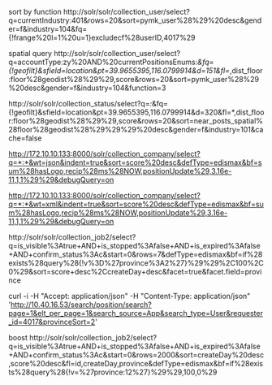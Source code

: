 sort by function
http://solr/solr/collection_user/select?q=currentIndustry:401&rows=20&sort=pymk_user%28%29%20desc&gender=f&industry=104&fq={!frange%20l=1%20u=1}excludecf%28userID,4017%29

spatial query
http://solr/solr/collection_user/select?q=accountType:zy%20AND%20currentPositionsEnums:*&fq={!geofilt}&sfield=location&pt=39.9655395,116.0799914&d=151&fl=*,dist_floor:floor%28geodist%28%29%29,score&rows=20&sort=pymk_user%28%29%20desc&gender=f&industry=104&function=3

http://solr/solr/collection_status/select?q=*:*&fq={!geofilt}&sfield=location&pt=39.9655395,116.0799914&d=320&fl=*,dist_floor:floor%28geodist%28%29%29,score&rows=20&sort=near_posts_spatial%28floor%28geodist%28%29%29%29%20desc&gender=f&industry=101&cache=false


http://172.10.10.133:8000/solr/collection_company/select?q=*:*&wt=json&indent=true&sort=score%20desc&defType=edismax&bf=sum%28hasLogo,recip%28ms%28NOW,positionUpdate%29,3.16e-11,1,1%29%29&debugQuery=on

http://172.10.10.133:8000/solr/collection_company/select?q=*:*&wt=xml&indent=true&sort=score%20desc&defType=edismax&bf=sum%28hasLogo,recip%28ms%28NOW,positionUpdate%29,3.16e-11,1,1%29%29&debugQuery=on

http://solr/solr/collection_job2/select?q=is_visible%3Atrue+AND+is_stopped%3Afalse+AND+is_expired%3Afalse+AND+confirm_status%3Ac&start=0&rows=7&defType=edismax&bf=if%28exists%28query%28{!v%3D%27province%3A2%27}%29%29%2C100%2C0%29&sort=score+desc%2CcreateDay+desc&facet=true&facet.field=province



curl -i -H "Accept: application/json" -H "Content-Type: application/json" 'http://10.40.16.53/search/position/search?page=1&elt_per_page=1&search_source=App&search_type=User&requester_id=4017&provinceSort=2' 

boost
http://solr/solr/collection_job2/select?q=is_visible%3Atrue+AND+is_stopped%3Afalse+AND+is_expired%3Afalse+AND+confirm_status%3Ac&start=0&rows=2000&sort=createDay%20desc,score%20desc&fl=id,createDay,province&defType=edismax&bf=if%28exists%28query%28{!v=%27province:12%27}%29%29,100,0%29
